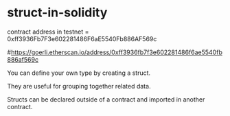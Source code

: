 # struct-in-solidity


 contract address in testnet = 0xff3936Fb7F3e602281486F6aE5540Fb886AF569c

 #https://goerli.etherscan.io/address/0xff3936fb7f3e602281486f6ae5540fb886af569c

You can define your own type by creating a struct.

They are useful for grouping together related data.

Structs can be declared outside of a contract and imported in another contract.

